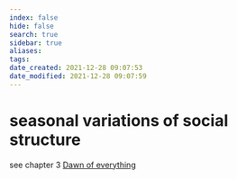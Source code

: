```yaml
---
index: false
hide: false
search: true
sidebar: true
aliases:
tags:
date_created: 2021-12-28 09:07:53
date_modified: 2021-12-28 09:07:59
---
```


# seasonal variations of social structure

see chapter 3 [Dawn of everything](dawn_of_everything_graeber_wengrow.md)
